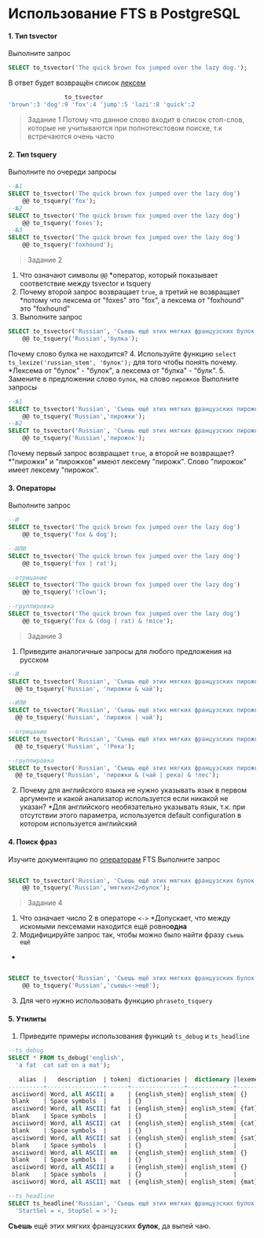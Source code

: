 ﻿# Использование FTS в PostgreSQL
#### 1. Тип tsvector
Выполните запрос
```sql
SELECT to_tsvector('The quick brown fox jumped over the lazy dog.');
```
В ответ будет возвращён список [лексем](https://en.wikipedia.org/wiki/Lexeme)
```sql
                to_tsvector
'brown':3 'dog':9 'fox':4 'jump':5 'lazi':8 'quick':2
```

> Задание 1
Потому что данное слово входит в список стоп-слов, которые не учитываются при полнотекстовом поиске, т.к встречаются очень часто
#### 2. Тип tsquery
Выполните по очереди запросы
```sql
--№1
SELECT to_tsvector('The quick brown fox jumped over the lazy dog')  
    @@ to_tsquery('fox');
--№2
SELECT to_tsvector('The quick brown fox jumped over the lazy dog')  
    @@ to_tsquery('foxes');
--№3 
SELECT to_tsvector('The quick brown fox jumped over the lazy dog')  
    @@ to_tsquery('foxhound');
```

> Задание 2
1. Что означают символы `@@`
*оператор, который показывает соответствие между tsvector и tsquery
2. Почему второй запрос возвращает `true`, а третий не возвращает
*потому что лексема от "foxes" это "fox", а лексема от "foxhound" это "foxhound"
3. Выполните запрос
```sql
SELECT to_tsvector('Russian', 'Съешь ещё этих мягких французских булок, да выпей чаю.')
    @@ to_tsquery('Russian','булка');
```
Почему слово булка не находится?
4. Используйте функцию `select ts_lexize('russian_stem', 'булок');` для того чтобы понять почему.
*Лексема от "булок" - "булок", а лексема от "булка" - "булк".
5. Замените в предложении слово `булок`, на слово `пирожков`
Выполните запросы
```sql
--№1
SELECT to_tsvector('Russian', 'Съешь ещё этих мягких французских пирожков, да выпей чаю.')
    @@ to_tsquery('Russian','пирожки');
--№2
SELECT to_tsvector('Russian', 'Съешь ещё этих мягких французских пирожков, да выпей чаю.')
    @@ to_tsquery('Russian','пирожок');
```
Почему первый запрос возвращает `true`, а второй не возвращает?
*"пирожки" и "пирожков" имеют лексему "пирожк". Слово "пирожок" имеет лексему "пирожок".
#### 3. Операторы
Выполните запрос
```sql
--И
SELECT to_tsvector('The quick brown fox jumped over the lazy dog')  
    @@ to_tsquery('fox & dog');

--ИЛИ
SELECT to_tsvector('The quick brown fox jumped over the lazy dog')  
    @@ to_tsquery('fox | rat');

--отрицание
SELECT to_tsvector('The quick brown fox jumped over the lazy dog')  
    @@ to_tsquery('!clown');

--группировка
SELECT to_tsvector('The quick brown fox jumped over the lazy dog')  
    @@ to_tsquery('fox & (dog | rat) & !mice');
```
> Задание 3
1. Приведите аналогичные запросы для любого предложения на русском
```sql
--И
SELECT to_tsvector('Russian', 'Съешь ещё этих мягких французских пирожков, да выпей чаю.')  
  @@ to_tsquery('Russian', 'пирожки & чай');

--ИЛИ
SELECT to_tsvector('Russian', 'Съешь ещё этих мягких французских пирожков, да выпей чаю.')  
  @@ to_tsquery('Russian', 'пирожок | чай');

--отрицание
SELECT to_tsvector('Russian', 'Съешь ещё этих мягких французских пирожков, да выпей чаю.')  
  @@ to_tsquery('Russian', '!Река');

--группировка
SELECT to_tsvector('Russian', 'Съешь ещё этих мягких французских пирожков, да выпей чаю.')  
  @@ to_tsquery('Russian', 'пирожки & (чай | река) & !лес');
```
2. Почему для английского языка не нужно указывать язык в первом аргументе и какой анализатор используется если никакой не указан?
*Для английского необязательно указывать язык, т.к. при отсутствии этого параметра, используется default configuration в котором используется английский

#### 4. Поиск фраз
Изучите документацию по [операторам](https://www.postgresql.org/docs/current/functions-textsearch.html) FTS
Выполните запрос
```sql

SELECT to_tsvector('Russian', 'Съешь ещё этих мягких французских булок, да выпей чаю.')
    @@ to_tsquery('Russian','мягких<2>булок');
```
> Задание 4
1. Что означает число 2 в операторе `<->`
*Допускает, что между искомыми лексемами находится ещё ровно**одна**
2. Модифицируйте запрос так, чтобы можно было найти фразу `съешь ещё`
*
```sql

SELECT to_tsvector('Russian', 'Съешь ещё этих мягких французских булок, да выпей чаю.')
    @@ to_tsquery('Russian','съешь<->ещё');
```
3. Для чего нужно использовать функцию `phraseto_tsquery`

#### 5. Утилиты
1. Приведите примеры использования функций `ts_debug` и  `ts_headline`
```sql
--ts_debug
SELECT * FROM ts_debug('english',
  'a fat  cat sat on a mat');
```
```sql
   alias  |   description  | token|  dictionaries |  dictionary |lexemes
----------+----------------+------+---------------+-------------+-------
 asciiword| Word, all ASCII| a    | {english_stem}| english_stem| {}
 blank    | Space symbols  |      | {}            |             | 
 asciiword| Word, all ASCII| fat  | {english_stem}| english_stem| {fat}
 blank    | Space symbols  |      | {}            |             | 
 asciiword| Word, all ASCII| cat  | {english_stem}| english_stem| {cat}
 blank    | Space symbols  |      | {}            |             | 
 asciiword| Word, all ASCII| sat  | {english_stem}| english_stem| {sat}
 blank    | Space symbols  |      | {}            |             | 
 asciiword| Word, all ASCII| on   | {english_stem}| english_stem| {}
 blank    | Space symbols  |      | {}            |             | 
 asciiword| Word, all ASCII| a    | {english_stem}| english_stem| {}
 blank    | Space symbols  |      | {}            |             | 
 asciiword| Word, all ASCII| mat  | {english_stem}| english_stem| {mat}
 ```

```sql
--ts_headline
SELECT ts_headline('Russian', 'Съешь ещё этих мягких французских булок, да выпей чаю.',, to_tsquery('Russian','Съешь<->булок')),
  'StartSel = <, StopSel = >');
```
**Съешь** ещё этих мягких французских **булок**, да выпей чаю.